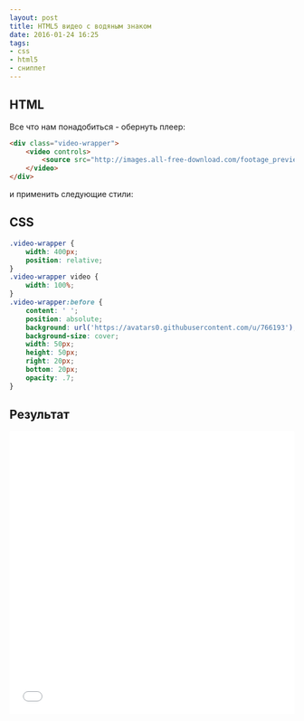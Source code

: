 ```yaml
---
layout: post
title: HTML5 видео с водяным знаком
date: 2016-01-24 16:25
tags:
- css
- html5
- сниппет
---
```


## HTML
Все что нам понадобиться - обернуть плеер:

```html
<div class="video-wrapper">
	<video controls>
		<source src="http://images.all-free-download.com/footage_preview/mp4/piano_keys_300.mp4" type="video/mp4">
	</video>
</div>
```
и применить следующие стили:

## CSS

```css
.video-wrapper {
	width: 400px;
	position: relative;
}
.video-wrapper video {
	width: 100%; 
}
.video-wrapper:before {
	content: ' ';
	position: absolute;
	background: url('https://avatars0.githubusercontent.com/u/766193');
	background-size: cover;
	width: 50px;
	height: 50px;
	right: 20px;
	bottom: 20px;
	opacity: .7;
}
```

## Результат

<iframe width="100%" height="500" src="//jsfiddle.net/evgeniypakalo/hz4acj1x/embedded/result/" allowfullscreen="allowfullscreen" frameborder="0"></iframe>
